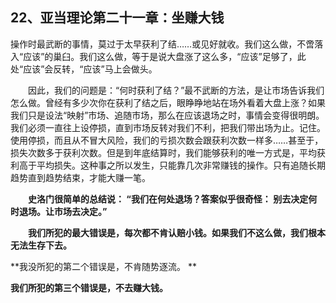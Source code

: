 ## 22、亚当理论第二十一章：坐赚大钱

操作时最武断的事情，莫过于太早获利了结……或见好就收。我们这么做，不啻落入“应该”的巢臼。我们这么做，等于是说大盘涨了这么多，“应该”足够了，此处“应该”会反转，“应该”马上会做头。

　　因此，我们的问题是：“何时获利了结？”最不武断的方法，是让市场告诉我们怎么做。曾经有多少次你在获利了结之后，眼睁睁地站在场外看着大盘上涨？如果我们只是设法“映射”市场、追随市场，那么在应该退场之时，事情会变得很明朗。我们必须一直往上设停损，直到市场反转对我们不利，把我们带出场为止。记住。使用停损，而且从不冒大风险，我们的亏损次数会跟获利次数一样多……甚至于，损失次数多于获利次数。但是到年底结算时，我们能够获利的唯一方式是，平均获利高于平均损失。这种事之所以发生，只能靠几次非常赚钱的操作。只有追随长期趋势直到趋势结束，才能大赚一笔。

　　**史洛门很简单的总结说： “我们在何处退场？答案似乎很奇怪： 别去决定何时退场。让市场去决定。”**

　　**我们所犯的最大错误是，每次都不肯认赔小钱。如果我们不这么做，我们根本无法生存下去。**

  **我没所犯的第二个错误是，不肯随势逐流。 **

  **我们所犯的第三个错误是，不去赚大钱。**
